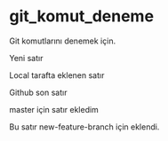 # git_komut_deneme

Git komutlarını denemek için.

Yeni satır

Local tarafta eklenen satır

Github son satır

master için satır ekledim

Bu satır new-feature-branch için eklendi.
